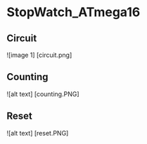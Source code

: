 # StopWatch_ATmega16
## Circuit 
![image 1] [circuit.png]

## Counting
![alt text] [counting.PNG]

## Reset
![alt text] [reset.PNG]
 
